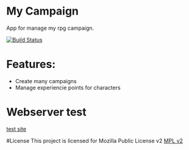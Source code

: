 # My Campaign
App for manage my rpg campaign.

[![Build Status](https://travis-ci.org/Ladeia/my_campaign.svg?branch=master)](https://travis-ci.org/Ladeia/my_campaign)

# Features:
* Create many campaigns
* Manage experiencie points for characters

# Webserver test 
[test site](http://104.236.20.179)

#License
This project is licensed for Mozilla Public License v2
[MPL v2](https://mozorg.cdn.mozilla.net/media/MPL/2.0/index.815ca599c9df.txt)
